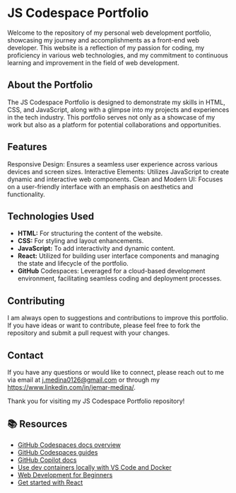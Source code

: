 # JS Codespace Portfolio

Welcome to the repository of my personal web development portfolio, showcasing my journey and accomplishments as a front-end web developer. This website is a reflection of my passion for coding, my proficiency in various web technologies, and my commitment to continuous learning and improvement in the field of web development.

## About the Portfolio

The JS Codespace Portfolio is designed to demonstrate my skills in HTML, CSS, and JavaScript, along with a glimpse into my projects and experiences in the tech industry. This portfolio serves not only as a showcase of my work but also as a platform for potential collaborations and opportunities.

## Features

Responsive Design: Ensures a seamless user experience across various devices and screen sizes.
Interactive Elements: Utilizes JavaScript to create dynamic and interactive web components.
Clean and Modern UI: Focuses on a user-friendly interface with an emphasis on aesthetics and functionality.

## Technologies Used

<ul>
   <li><b>HTML:</b> For structuring the content of the website.</li>
   <li><b>CSS:</b> For styling and layout enhancements.</li>
   <li><b>JavaScript:</b> To add interactivity and dynamic content.</li>
   <li><b>React:</b> Utilized for building user interface components and managing the state and lifecycle of the portfolio.</li>
   <li><b>GitHub</b> Codespaces: Leveraged for a cloud-based development environment, facilitating seamless coding and deployment processes.</li>
</ul>

## Contributing

I am always open to suggestions and contributions to improve this portfolio. If you have ideas or want to contribute, please feel free to fork the repository and submit a pull request with your changes.

## Contact

If you have any questions or would like to connect, please reach out to me via email at j.medina0126@gmail.com or through my https://www.linkedin.com/in/jemar-medina/.

Thank you for visiting my JS Codespace Portfolio repository!

## 📚 Resources

* [GitHub Codespaces docs overview](https://docs.github.com/codespaces/overview)
* [GitHub Codespaces guides](https://docs.github.com/en/codespaces/guides)
* [GitHub Copilot docs](https://docs.github.com/en/copilot)
* [Use dev containers locally with VS Code and Docker](https://github.com/microsoft/vscode-remote-try-node#vs-code-dev-containers)
* [Web Development for Beginners](https://github.com/microsoft/Web-Dev-For-Beginners)
* [Get started with React](https://learn.microsoft.com/en-us/training/modules/react-get-started/?WT.mc_id=academic-79839-sagibbon)
